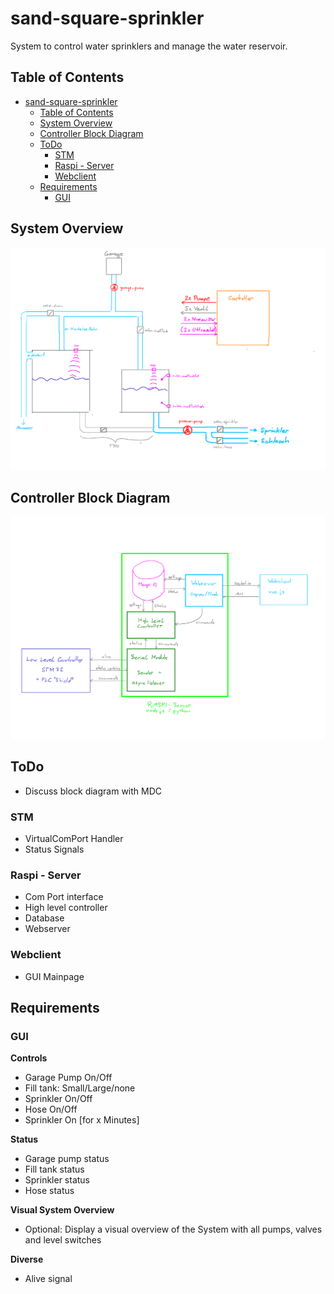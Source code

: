 # sand-square-sprinkler
System to control water sprinklers and manage the water reservoir.

## Table of Contents
- [sand-square-sprinkler](#sand-square-sprinkler)
  - [Table of Contents](#table-of-contents)
  - [System Overview](#system-overview)
  - [Controller Block Diagram](#controller-block-diagram)
  - [ToDo](#todo)
    - [STM](#stm)
    - [Raspi - Server](#raspi---server)
    - [Webclient](#webclient)
  - [Requirements](#requirements)
    - [GUI](#gui)

## System Overview
![System](SA-SD/overview-1.png)
## Controller Block Diagram
![Block Diagram](SA-SD/overview-2.png)

## ToDo
- Discuss block diagram with MDC
### STM
- VirtualComPort Handler
- Status Signals

### Raspi - Server
- Com Port interface
- High level controller
- Database
- Webserver

### Webclient
- GUI Mainpage

## Requirements
### GUI
**Controls**
- Garage Pump On/Off
- Fill tank: Small/Large/none
- Sprinkler On/Off
- Hose On/Off
- Sprinkler On [for x Minutes]

**Status**
- Garage pump status
- Fill tank status
- Sprinkler status
- Hose status

**Visual System Overview**
- Optional: Display a visual overview of the System with all pumps, valves and level switches

**Diverse**
- Alive signal